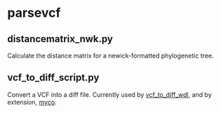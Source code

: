 # parsevcf

## distancematrix_nwk.py
Calculate the distance matrix for a newick-formatted phylogenetic tree.

## vcf_to_diff_script.py
Convert a VCF into a diff file. Currently used by [vcf_to_diff_wdl](github.com/aofarrel/vcf_to_diff_wdl), and by extension, [myco](github.com/aofarrel/myco).